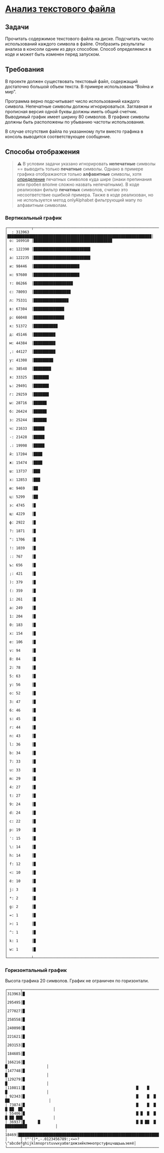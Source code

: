 # [Анализ текстового файла](https://docs.google.com/document/d/1hugyoeeGKqDMG6zw_pbvEgt6z8CTfnjDcPaOFPmkhJE/edit?tab=t.0#heading=h.hvdz6ln2bwxi)

## Задачи

Прочитать содержимое текстового файла на диске.
Подсчитать число использований каждого символа в файле.
Отобразить результаты анализа в консоли одним из двух способом. Способ определяемся в коде и может быть изменен перед запуском.

## Требования

В проекте должен существовать текстовый файл, содержащий достаточно большой объем текста. В примере использована “Война и мир”.

Программа верно подсчитывает число использований каждого символа. Непечатные символы должны игнорироваться. Заглавная и прописная версия одной буквы должны иметь общий счетчик. Выводимый график имеет ширину 80 символов. В графике символы должны быть расположены по убыванию частоты использования.

В случае отсутствия файла по указанному пути вместо графика в консоль выводится соответствующее сообщение.

## Способы отображения

> ⚠️ В условии задачи указано игнорировать **непечатные** символы == выводить только **печатные** символы. Однако в примере графика отображаются только **алфавитные** символы, хотя [определение](https://ru.wikipedia.org/wiki/%D0%9F%D0%B5%D1%87%D0%B0%D1%82%D0%BD%D1%8B%D0%B5_%D1%81%D0%B8%D0%BC%D0%B2%D0%BE%D0%BB%D1%8B) печатных символов куда шире (знаки препинания или пробел вполне сложно назвать непечатными). В коде реализован фильтр **печатных** символов, считаю это несоответствие ошибкой примера. Также в коде реализован, но не используется метод onlyAlphabet фильтрующий мапу по алфавитным символам.

### Вертикальный график

```plaintext
┌───────────┬──────────────────────────────────────────────────────────────────┐
│  : 313963 │██████████████████████████████████████████████████████████████████│
│ о: 169910 │████████████████████████████████████                              │
│ е: 122390 │██████████████████████████                                        │
│ а: 122235 │██████████████████████████                                        │
│ и: 98446  │█████████████████████                                             │
│ н: 97600  │█████████████████████                                             │
│ т: 86266  │██████████████████                                                │
│ с: 78093  │█████████████████                                                 │
│ л: 75331  │████████████████                                                  │
│ в: 67304  │██████████████                                                    │
│ р: 66048  │██████████████                                                    │
│ к: 51372  │███████████                                                       │
│ д: 45146  │██████████                                                        │
│ м: 44384  │██████████                                                        │
│ ,: 44127  │██████████                                                        │
│ у: 41308  │█████████                                                         │
│ п: 38548  │████████                                                          │
│ я: 33325  │███████                                                           │
│ ь: 29491  │███████                                                           │
│ г: 29259  │███████                                                           │
│ ы: 28716  │██████                                                            │
│ б: 26424  │██████                                                            │
│ з: 25244  │██████                                                            │
│ ч: 21633  │█████                                                             │
│ -: 21428  │█████                                                             │
│ .: 19998  │█████                                                             │
│ й: 17204  │████                                                              │
│ ж: 15474  │████                                                              │
│ ш: 13737  │███                                                               │
│ х: 12853  │███                                                               │
│ ю: 9469   │██                                                                │
│ ц: 5299   │██                                                                │
│ э: 4745   │█                                                                 │
│ щ: 4229   │█                                                                 │
│ ф: 2922   │█                                                                 │
│ ?: 1871   │█                                                                 │
│ ": 1706   │█                                                                 │
│ !: 1039   │█                                                                 │
│ :: 767    │█                                                                 │
│ ъ: 656    │█                                                                 │
│ ;: 421    │█                                                                 │
│ ): 379    │█                                                                 │
│ (: 359    │█                                                                 │
│ i: 261    │█                                                                 │
│ a: 249    │█                                                                 │
│ 1: 204    │█                                                                 │
│ 0: 183    │█                                                                 │
│ x: 154    │█                                                                 │
│ e: 106    │█                                                                 │
│ v: 94     │█                                                                 │
│ 8: 84     │█                                                                 │
│ 2: 78     │█                                                                 │
│ 5: 63     │█                                                                 │
│ y: 56     │█                                                                 │
│ o: 52     │█                                                                 │
│ 3: 47     │█                                                                 │
│ 6: 46     │█                                                                 │
│ s: 45     │█                                                                 │
│ r: 44     │█                                                                 │
│ n: 43     │█                                                                 │
│ l: 36     │█                                                                 │
│ b: 34     │█                                                                 │
│ 7: 33     │█                                                                 │
│ u: 33     │█                                                                 │
│ m: 29     │█                                                                 │
│ 4: 27     │█                                                                 │
│ t: 27     │█                                                                 │
│ 9: 24     │█                                                                 │
│ d: 24     │█                                                                 │
│ c: 22     │█                                                                 │
│ p: 19     │█                                                                 │
│ ': 15     │█                                                                 │
│ \: 14     │█                                                                 │
│ h: 14     │█                                                                 │
│ f: 12     │█                                                                 │
│ <: 10     │█                                                                 │
│ ё: 10     │█                                                                 │
│ j: 3      │█                                                                 │
│ *: 2      │█                                                                 │
│ g: 2      │█                                                                 │
│ =: 1      │█                                                                 │
│ >: 1      │█                                                                 │
│ ^: 1      │█                                                                 │
│ k: 1      │█                                                                 │
│ w: 1      │█                                                                 │
└───────────┴──────────────────────────────────────────────────────────────────┘
```

### Горизонтальный график

Высота графика 20 символов. График не ограничен по горизонтали.

```plaintext
┌──────┬─────────────────────────────────────────────────────────────────────────────────────┐
│313963│█                                                                                    │
│295495│█                                                                                    │
│277027│█                                                                                    │
│258558│█                                                                                    │
│240090│█                                                                                    │
│221621│█                                                                                    │
│203153│█                                                                                    │
│184685│█                                                                                    │
│166216│█                                                                 █                  │
│147748│█                                                                 █                  │
│129279│█                                                                 █                  │
│110811│█                                                   █    █        █                  │
│ 92343│█                                                   █    █  █    ██                  │
│ 73874│█                                                   █    █  █  █ ██  ██              │
│ 55406│█                                                   █ █  █  █  █ ██ ███              │
│ 36937│█      █                                            █ █ ██  █ ██████████             │
│ 18469│█████████████████████████████████████████████████████████████████████████████████████│
│      │ !"'()*,-.0123456789:;<=>?\^abcdefghijklmnoprstuvwxyабвгдежзийклмнопрстуфхцчшщъыьэюяё│
└──────┴─────────────────────────────────────────────────────────────────────────────────────┘
```
